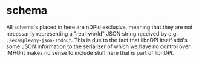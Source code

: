 # schema

All schema's placed in here are nDPId exclusive, meaning that they are not necessarily representing a "real-world" JSON string received by e.g. `./example/py-json-stdout`.
This is due to the fact that libnDPI itself add's some JSON information to the serializer of which we have no control over.
IMHO it makes no sense to include stuff here that is part of libnDPI.
